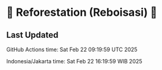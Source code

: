 
# 🌳 Reforestation (Reboisasi) 🌲

## Last Updated

GitHub Actions time: Sat Feb 22 09:19:59 UTC 2025

Indonesia/Jakarta time: Sat Feb 22 16:19:59 WIB 2025
